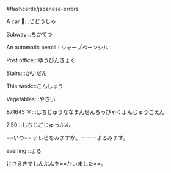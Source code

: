 #flashcards/japanese-errors

A car 🚗:::じどうしゃ
<!--SR:!2025-02-17,3,250!2025-02-17,3,250-->

Subway:::ちかてつ
<!--SR:!2025-02-17,3,250!2025-02-17,3,250-->

An automatic pencil:::シャープペーンシル
<!--SR:!2025-02-17,3,250!2025-02-17,3,250-->

Post office:::ゆうびんきょく
<!--SR:!2025-02-17,3,250!2025-02-17,3,250-->

Stairs:::かいだん
<!--SR:!2025-02-15,1,230!2025-02-17,3,250-->

This week:::こんしゅう
<!--SR:!2025-02-17,3,250!2025-02-15,1,230-->

Vegetables:::やさい
<!--SR:!2025-02-17,3,250!2025-02-17,3,250-->

871645 ￥:::はちじゅうななまんせんろっぴゃくよんじゅうごえん
<!--SR:!2025-02-15,1,230!2025-02-17,3,250-->

7:50:::しちじごじゅっぷん
<!--SR:!2025-02-15,1,230!2025-02-17,3,250-->

==いつ== テレビをみますか。ーーーよるみます。
<!--SR:!2025-02-15,1,230-->

evening:::よる
<!--SR:!2025-02-17,3,250!2025-02-17,3,250-->

けさえきでしんぶんを==かいました==。
<!--SR:!2025-02-17,3,250-->